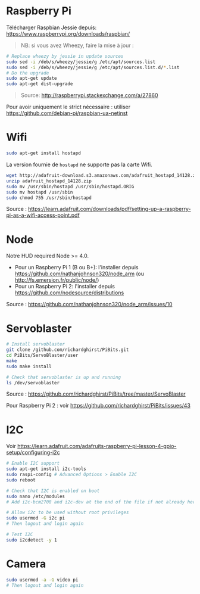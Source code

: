 # Raspberry Pi

Télécharger Raspbian Jessie depuis: https://www.raspberrypi.org/downloads/raspbian/

> NB: si vous avez Wheezy, faire la mise à jour :
```bash
# Replace wheezy by jessie in update sources
sudo sed -i /deb/s/wheezy/jessie/g /etc/apt/sources.list
sudo sed -i /deb/s/wheezy/jessie/g /etc/apt/sources.list.d/*.list
# Do the upgrade
sudo apt-get update
sudo apt-get dist-upgrade
```
> Source: http://raspberrypi.stackexchange.com/a/27860

Pour avoir uniquement le strict nécessaire : utiliser https://github.com/debian-pi/raspbian-ua-netinst

# Wifi

```bash
sudo apt-get install hostapd
```

La version fournie de `hostapd` ne supporte pas la carte Wifi.

```bash
wget http://adafruit-download.s3.amazonaws.com/adafruit_hostapd_14128.zip
unzip adafruit_hostapd_14128.zip
sudo mv /usr/sbin/hostapd /usr/sbin/hostapd.ORIG 
sudo mv hostapd /usr/sbin
sudo chmod 755 /usr/sbin/hostapd
```

Source : https://learn.adafruit.com/downloads/pdf/setting-up-a-raspberry-pi-as-a-wifi-access-point.pdf

# Node

Notre HUD required Node >= 4.0.

* Pour un Raspberry Pi 1 (B ou B+): l'installer depuis https://github.com/nathanjohnson320/node_arm (ou http://fs.emersion.fr/public/node/)
* Pour un Raspberry Pi 2: l'installer depuis https://github.com/nodesource/distributions

Source : https://github.com/nathanjohnson320/node_arm/issues/10

# Servoblaster

```bash
# Install servoblaster
git clone /github.com/richardghirst/PiBits.git
cd PiBits/ServoBlaster/user
make
sudo make install

# Check that servoblaster is up and running
ls /dev/servoblaster
```

Source : https://github.com/richardghirst/PiBits/tree/master/ServoBlaster

Pour Raspberry Pi 2 : voir https://github.com/richardghirst/PiBits/issues/43

# I2C

Voir https://learn.adafruit.com/adafruits-raspberry-pi-lesson-4-gpio-setup/configuring-i2c

```bash
# Enable I2C support
sudo apt-get install i2c-tools
sudo raspi-config # Advanced Options > Enable I2C
sudo reboot

# Check that I2C is enabled on boot
sudo nano /etc/modules
# Add i2c-bcm2708 and i2c-dev at the end of the file if not already here

# Allow i2c to be used without root privileges
sudo usermod -G i2c pi
# Then logout and login again

# Test I2C
sudo i2cdetect -y 1
```

# Camera

```bash
sudo usermod -a -G video pi
# Then logout and login again
```
